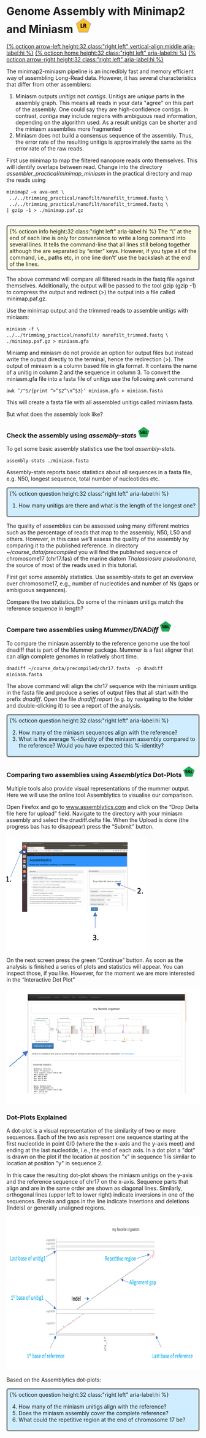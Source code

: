 # Genome Assembly with Minimap2 and Miniasm <img src="figures/LR.png" height="40px">

[{% octicon arrow-left height:32 class:"right left" vertical-align:middle aria-label:hi %}](ASS.md) [{% octicon home height:32 class:"right left" aria-label:hi %}](index.md) [{% octicon arrow-right height:32 class:"right left" aria-label:hi %}](ASS_F.md)

The minimap2-miniasm pipeline is an incredibly fast and memory efficient way of assembling Long-Read data. However, it has several characteristics that differ from other assemblers:

 1. Miniasm outputs *unitigs* not *contigs*. Unitigs are *unique* parts in the assembly graph. This means all reads in your data "agree" on this part of the assembly. One could say they are high-confidence contigs. In contrast, *contigs* may include regions with ambiguous read information, depending on the algorithm used. As a result unitigs can be shorter and the miniasm assemblies more fragmented
 2. Miniasm does not build a consensus sequence of the assembly. Thus, the error rate of the resulting unitigs is approximately the same as the error rate of the raw reads.
 
First use minimap to map the filtered nanopore reads onto themselves. This will identify overlaps between read. Change into the directory *assembler_practical/minimap_miniasm* in the practical directory and map the reads using

```
minimap2 –x ava-ont \
 ../../trimming_practical/nanofilt/nanofilt_trimmed.fastq \ 
 ../../trimming_practical/nanofilt/nanofilt_trimmed.fastq \
| gzip -1 > ./minimap.paf.gz
```
<br>
<div style="background-color:#fcfce5;border-radius:5px;border-style:solid;border-color:gray;padding:5px">
  {% octicon info height:32 class:"right left" aria-label:hi %} 
  The “\” at the end of each line is only for convenience to write a long command into several lines. It tells the command-line that all lines still belong together although the are separated by “enter” keys. However, if you type all of the command, i.e., paths etc, in one line don’t’ use the backslash at the end of the lines.
</div>

The above command will compare all filtered reads in the fastq file against themselves. Additionally, the output will be passed to the tool gzip (gzip -1) to compress the output and redirect (>) the output into a file called minimap.paf.gz. 

Use the minimap output and the trimmed reads to assemble unitigs with miniasm:

```
miniasm -f \
../../trimming_practical/nanofilt/ nanofilt_trimmed.fastq \
./minimap.paf.gz > miniasm.gfa
```

Miniamp and miniasm do not provide an option for output files but instead write the output directly to the terminal, hence the redirection (>).
The output of miniasm is a column based file in gfa format. It contains the name of a unitig in column 2 and the sequence in column 3. To convert the miniasm.gfa file into a fasta file of unitigs use the following awk command

```
awk ’/^S/{print “>”$2”\n”$3}’ miniasm.gfa > miniasm.fasta
```

This will create a fasta file with all assembled unitigs called miniasm.fasta. 

But what does the assembly look like? 

### Check the assembly using *assembly-stats* <img src="figures/SL.png" height="30px">

To get some basic assembly statistics use the tool *assembly-stats*.

```
assembly-stats ./miniasm.fasta
```

Assembly-stats reports basic statistics about all sequences in a fasta file, e.g. N50, longest sequence, total number of nucleotides etc. 

<div style="background-color:#cfedfe;border-radius:5px;border-style:solid;border-color:gray;padding:5px">
  {% octicon question height:32 class:"right left" aria-label:hi %} 
  <ol>
   <li>How many unitigs are there and what is the length of the longest one?</li>
 </ol>
</div>

The quality of assemblies can be assessed using many different metrics such as the percentage of reads that map to the assembly, N50, L50 and others. However, in this case we’ll assess the quality of the assembly by comparing it to the published reference. In directory *~/course_data/precompiled* you will find the published sequence of chromosome17 (chr17.fas) of the marine diatom *Thalassiosira pseudonana*, the source of most of the reads used in this tutorial.

First get some assembly statistics. Use assembly-stats to get an overview over chromosome17, e.g., number of nucleotides and number of Ns (gaps or ambiguous sequences). 

Compare the two statistics. Do some of the miniasm unitigs match the reference sequence in length?

### Compare two assemblies using *Mummer/DNADiff* <img src="figures/SL.png" height="30px">

To compare the miniasm assembly to the reference genome use the tool dnadiff that is part of the Mummer package. Mummer is a fast aligner that can align complete genomes in relatively short time.

```
dnadiff ~/course_data/precompiled/chr17.fasta  -p dnadiff miniasm.fasta
```

The above command will align the chr17 sequence with the miniasm unitigs in the fasta file and produce a series of output files that all start with the prefix *dnadiff*. Open the file *dnadiff.report* (e.g. by navigating to the folder and double-clicking it) to see a report of the analysis. 

<div style="background-color:#cfedfe;border-radius:5px;border-style:solid;border-color:gray;padding:5px">
  {% octicon question height:32 class:"right left" aria-label:hi %} 
  <ol start="2"> 
   <li>How many of the miniasm sequences align with the reference?</li>
   <li>What is the average %-identity of the miniasm assembly compared to the reference? Would you have expected this %-identity?</li>
 </ol>
</div>


### Comparing two assemblies using *Assemblytics* Dot-Plots <img src="figures/SL.png" height="30px">

Multiple tools also provide visual representations of the mummer output. Here we will use the online tool  Assemblytics  to visualise our comparison.

Open Firefox and go to www.assemblytics.com and click on the “Drop Delta file here for upload” field. Navigate to the directory with your miniasm assembly and select the dnadiff.delta file. When the Upload is done (the progress bas has to disappear) press the “Submit” button. 

<img src="figures/ASS_M_1.png" height="300px">

On the next screen press the green “Continue” button. As soon as the analysis is finished a series of plots and statistics will appear. You can inspect those, if you like. However, for the moment we are more interested in the “Interactive Dot Plot”

<img src="figures/ASS_M_2.png" height="300px">


### Dot-Plots Explained

A dot-plot is a visual representation of the similarity of two or more sequences. Each of the two axis represent one sequence starting at the first nucleotide in point 0/0 (where the the x-axis and the y-axis meet) and ending at the last nucleotide, i.e., the end of each axis. In a dot plot a "dot" is drawn on the plot if the location at position "x" in sequence 1 is similar to location at position "y" in sequence 2.

In this case the resulting dot-plot shows the miniasm unitigs on the y-axis and the reference sequence of chr17 on the x-axis. Sequence parts that align and are in the same order are shown as diagonal lines. Similarly, orthogonal lines (upper left to lower right) indicate inversions in one of the sequences. Breaks and gaps in the line indicate Insertions and deletions (Indels) or generally unaligned regions.


<img src="figures/ASS_M_3.png" height="400px">

Based on the Assemblytics dot-plots:

<div style="background-color:#cfedfe;border-radius:5px;border-style:solid;border-color:gray;padding:5px">
  {% octicon question height:32 class:"right left" aria-label:hi %} 
 <ol start=4>
  <li>How many of the miniasm unitigs align with the reference?</li>
  <li>Does the miniasm assembly cover the complete reference?</li>
  <li>What could the repetitive region at the end of chromosome 17 be?</li>
 </ol>
</div>









